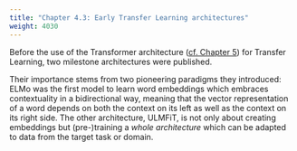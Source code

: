 ```yaml
---
title: "Chapter 4.3: Early Transfer Learning architectures"
weight: 4030
---
```

Before the use of the Transformer architecture ([cf. Chapter 5](https://slds-lmu.github.io/dl4nlp/chapters/05_transformer/)) for Transfer Learning, two milestone architectures were published.

<!--more-->

Their importance stems from two pioneering paradigms they introduced: ELMo was the first model to learn word embeddings which embraces contextuality in a bidirectional way, meaning that the vector representation of a word depends on both the context on its left as well as the context on its right side.
The other architecture, ULMFiT, is not only about creating embeddings but (pre-)training a _whole architecture_ which can be adapted to data from the target task or domain.
